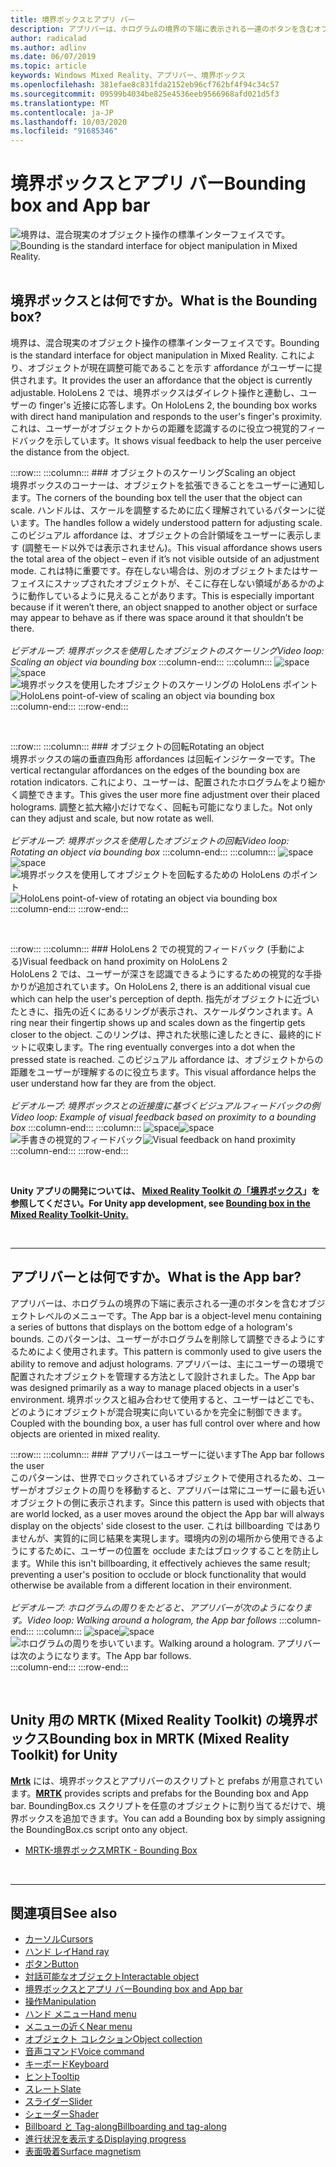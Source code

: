 ```yaml
---
title: 境界ボックスとアプリ バー
description: アプリバーは、ホログラムの境界の下端に表示される一連のボタンを含むオブジェクトレベルのメニューです。
author: radicalad
ms.author: adlinv
ms.date: 06/07/2019
ms.topic: article
keywords: Windows Mixed Reality、アプリバー、境界ボックス
ms.openlocfilehash: 381efae8c831fda2152eb96cf762bf4f94c34c57
ms.sourcegitcommit: 09599b4034be825e4536eeb9566968afd021d5f3
ms.translationtype: MT
ms.contentlocale: ja-JP
ms.lasthandoff: 10/03/2020
ms.locfileid: "91685346"
---
```

# <a name="bounding-box-and-app-bar"></a><span data-ttu-id="1ff98-104">境界ボックスとアプリ バー</span><span class="sxs-lookup"><span data-stu-id="1ff98-104">Bounding box and App bar</span></span>
<span data-ttu-id="1ff98-105">![境界は、混合現実のオブジェクト操作の標準インターフェイスです。](images/UX_Hero_BoundingBox.jpg)</span><span class="sxs-lookup"><span data-stu-id="1ff98-105">![Bounding is the standard interface for object manipulation in Mixed Reality.](images/UX_Hero_BoundingBox.jpg)</span></span><br>
<br>

## <a name="what-is-the-bounding-box"></a><span data-ttu-id="1ff98-106">境界ボックスとは何ですか。</span><span class="sxs-lookup"><span data-stu-id="1ff98-106">What is the Bounding box?</span></span>

<span data-ttu-id="1ff98-107">境界は、混合現実のオブジェクト操作の標準インターフェイスです。</span><span class="sxs-lookup"><span data-stu-id="1ff98-107">Bounding is the standard interface for object manipulation in Mixed Reality.</span></span> <span data-ttu-id="1ff98-108">これにより、オブジェクトが現在調整可能であることを示す affordance がユーザーに提供されます。</span><span class="sxs-lookup"><span data-stu-id="1ff98-108">It provides the user an affordance that the object is currently adjustable.</span></span> <span data-ttu-id="1ff98-109">HoloLens 2 では、境界ボックスはダイレクト操作と連動し、ユーザーの finger's 近接に応答します。</span><span class="sxs-lookup"><span data-stu-id="1ff98-109">On HoloLens 2, the bounding box works with direct hand manipulation and responds to the user's finger's proximity.</span></span> <span data-ttu-id="1ff98-110">これは、ユーザーがオブジェクトからの距離を認識するのに役立つ視覚的フィードバックを示しています。</span><span class="sxs-lookup"><span data-stu-id="1ff98-110">It shows visual feedback to help the user perceive the distance from the object.</span></span>

:::row:::
    :::column:::
        ### <a name="scaling-an-objectbr"></a><span data-ttu-id="1ff98-111">オブジェクトのスケーリング</span><span class="sxs-lookup"><span data-stu-id="1ff98-111">Scaling an object</span></span><br>
        <span data-ttu-id="1ff98-112">境界ボックスのコーナーは、オブジェクトを拡張できることをユーザーに通知します。</span><span class="sxs-lookup"><span data-stu-id="1ff98-112">The corners of the bounding box tell the user that the object can scale.</span></span> <span data-ttu-id="1ff98-113">ハンドルは、スケールを調整するために広く理解されているパターンに従います。</span><span class="sxs-lookup"><span data-stu-id="1ff98-113">The handles follow a widely understood pattern for adjusting scale.</span></span> <span data-ttu-id="1ff98-114">このビジュアル affordance は、オブジェクトの合計領域をユーザーに表示します (調整モード以外では表示されません)。</span><span class="sxs-lookup"><span data-stu-id="1ff98-114">This visual affordance shows users the total area of the object – even if it’s not visible outside of an adjustment mode.</span></span> <span data-ttu-id="1ff98-115">これは特に重要です。存在しない場合は、別のオブジェクトまたはサーフェイスにスナップされたオブジェクトが、そこに存在しない領域があるかのように動作しているように見えることがあります。</span><span class="sxs-lookup"><span data-stu-id="1ff98-115">This is especially important because if it weren’t there, an object snapped to another object or surface may appear to behave as if there was space around it that shouldn’t be there.</span></span><br>
        <br>
        <span data-ttu-id="1ff98-116">*ビデオループ: 境界ボックスを使用したオブジェクトのスケーリング*</span><span class="sxs-lookup"><span data-stu-id="1ff98-116">*Video loop: Scaling an object via bounding box*</span></span>
    :::column-end:::
        :::column:::
        <span data-ttu-id="1ff98-117">![space](images/spacer-20x582.png)</span><span class="sxs-lookup"><span data-stu-id="1ff98-117">![space](images/spacer-20x582.png)</span></span><br>
       <span data-ttu-id="1ff98-118">![境界ボックスを使用したオブジェクトのスケーリングの HoloLens ポイント](images/HoloLens2_BoundingBox.gif)</span><span class="sxs-lookup"><span data-stu-id="1ff98-118">![HoloLens point-of-view of scaling an object via bounding box](images/HoloLens2_BoundingBox.gif)</span></span><br>
    :::column-end:::
:::row-end:::

<br>

:::row:::
    :::column:::
        ### <a name="rotating-an-objectbr"></a><span data-ttu-id="1ff98-119">オブジェクトの回転</span><span class="sxs-lookup"><span data-stu-id="1ff98-119">Rotating an object</span></span><br>
        <span data-ttu-id="1ff98-120">境界ボックスの端の垂直四角形 affordances は回転インジケーターです。</span><span class="sxs-lookup"><span data-stu-id="1ff98-120">The vertical rectangular affordances on the edges of the bounding box are rotation indicators.</span></span> <span data-ttu-id="1ff98-121">これにより、ユーザーは、配置されたホログラムをより細かく調整できます。</span><span class="sxs-lookup"><span data-stu-id="1ff98-121">This gives the user more fine adjustment over their placed holograms.</span></span> <span data-ttu-id="1ff98-122">調整と拡大縮小だけでなく、回転も可能になりました。</span><span class="sxs-lookup"><span data-stu-id="1ff98-122">Not only can they adjust and scale, but now rotate as well.</span></span><br>
        <br>
        <span data-ttu-id="1ff98-123">*ビデオループ: 境界ボックスを使用したオブジェクトの回転*</span><span class="sxs-lookup"><span data-stu-id="1ff98-123">*Video loop: Rotating an object via bounding box*</span></span>
    :::column-end:::
        :::column:::
        <span data-ttu-id="1ff98-124">![space](images/spacer-20x582.png)</span><span class="sxs-lookup"><span data-stu-id="1ff98-124">![space](images/spacer-20x582.png)</span></span><br>
       <span data-ttu-id="1ff98-125">![境界ボックスを使用してオブジェクトを回転するための HoloLens のポイント](images/HoloLens2_BoundingBox_Rotate.gif)</span><span class="sxs-lookup"><span data-stu-id="1ff98-125">![HoloLens point-of-view of rotating an object via bounding box](images/HoloLens2_BoundingBox_Rotate.gif)</span></span><br>
    :::column-end:::
:::row-end:::

<br>

:::row:::
    :::column:::
        ### <a name="visual-feedback-on-hand-proximity-on-hololens-2br"></a><span data-ttu-id="1ff98-126">HoloLens 2 での視覚的フィードバック (手動による)</span><span class="sxs-lookup"><span data-stu-id="1ff98-126">Visual feedback on hand proximity on HoloLens 2</span></span><br>
        <span data-ttu-id="1ff98-127">HoloLens 2 では、ユーザーが深さを認識できるようにするための視覚的な手掛かりが追加されています。</span><span class="sxs-lookup"><span data-stu-id="1ff98-127">On HoloLens 2, there is an additional visual cue which can help the user's perception of depth.</span></span> <span data-ttu-id="1ff98-128">指先がオブジェクトに近づいたときに、指先の近くにあるリングが表示され、スケールダウンされます。</span><span class="sxs-lookup"><span data-stu-id="1ff98-128">A ring near their fingertip shows up and scales down as the fingertip gets closer to the object.</span></span> <span data-ttu-id="1ff98-129">このリングは、押された状態に達したときに、最終的にドットに収束します。</span><span class="sxs-lookup"><span data-stu-id="1ff98-129">The ring eventually converges into a dot when the pressed state is reached.</span></span> <span data-ttu-id="1ff98-130">このビジュアル affordance は、オブジェクトからの距離をユーザーが理解するのに役立ちます。</span><span class="sxs-lookup"><span data-stu-id="1ff98-130">This visual affordance helps the user understand how far they are from the object.</span></span><br>
        <br>
        <span data-ttu-id="1ff98-131">*ビデオループ: 境界ボックスとの近接度に基づくビジュアルフィードバックの例*</span><span class="sxs-lookup"><span data-stu-id="1ff98-131">*Video loop: Example of visual feedback based on proximity to a bounding box*</span></span>
    :::column-end:::
        :::column:::
        <span data-ttu-id="1ff98-132">![space](images/spacer-20x582.png)</span><span class="sxs-lookup"><span data-stu-id="1ff98-132">![space](images/spacer-20x582.png)</span></span><br>
       <span data-ttu-id="1ff98-133">![手書きの視覚的フィードバック](images/HoloLens2_Proximity.gif)</span><span class="sxs-lookup"><span data-stu-id="1ff98-133">![Visual feedback on hand proximity](images/HoloLens2_Proximity.gif)</span></span><br>
    :::column-end:::
:::row-end:::

<br>

<span data-ttu-id="1ff98-134">**Unity アプリの開発については、 [Mixed Reality Toolkit の「境界ボックス](https://microsoft.github.io/MixedRealityToolkit-Unity/Documentation/README_BoundingBox.html)」を参照してください。**</span><span class="sxs-lookup"><span data-stu-id="1ff98-134">**For Unity app development, see [Bounding box in the Mixed Reality Toolkit-Unity.](https://microsoft.github.io/MixedRealityToolkit-Unity/Documentation/README_BoundingBox.html)**</span></span>

<br>

---

## <a name="what-is-the-app-bar"></a><span data-ttu-id="1ff98-135">アプリバーとは何ですか。</span><span class="sxs-lookup"><span data-stu-id="1ff98-135">What is the App bar?</span></span>

<span data-ttu-id="1ff98-136">アプリバーは、ホログラムの境界の下端に表示される一連のボタンを含むオブジェクトレベルのメニューです。</span><span class="sxs-lookup"><span data-stu-id="1ff98-136">The App bar is a object-level menu containing a series of buttons that displays on the bottom edge of a hologram's bounds.</span></span> <span data-ttu-id="1ff98-137">このパターンは、ユーザーがホログラムを削除して調整できるようにするためによく使用されます。</span><span class="sxs-lookup"><span data-stu-id="1ff98-137">This pattern is commonly used to give users the ability to remove and adjust holograms.</span></span> <span data-ttu-id="1ff98-138">アプリバーは、主にユーザーの環境で配置されたオブジェクトを管理する方法として設計されました。</span><span class="sxs-lookup"><span data-stu-id="1ff98-138">The App bar was designed primarily as a way to manage placed objects in a user's environment.</span></span> <span data-ttu-id="1ff98-139">境界ボックスと組み合わせて使用すると、ユーザーはどこでも、どのようにオブジェクトが混合現実に向いているかを完全に制御できます。</span><span class="sxs-lookup"><span data-stu-id="1ff98-139">Coupled with the bounding box, a user has full control over where and how objects are oriented in mixed reality.</span></span>

:::row:::
    :::column:::
        ### <a name="the-app-bar-follows-the-userbr"></a><span data-ttu-id="1ff98-140">アプリバーはユーザーに従います</span><span class="sxs-lookup"><span data-stu-id="1ff98-140">The App bar follows the user</span></span><br>
        <span data-ttu-id="1ff98-141">このパターンは、世界でロックされているオブジェクトで使用されるため、ユーザーがオブジェクトの周りを移動すると、アプリバーは常にユーザーに最も近いオブジェクトの側に表示されます。</span><span class="sxs-lookup"><span data-stu-id="1ff98-141">Since this pattern is used with objects that are world locked, as a user moves around the object the App bar will always display on the objects' side closest to the user.</span></span> <span data-ttu-id="1ff98-142">これは billboarding ではありませんが、実質的に同じ結果を実現します。環境内の別の場所から使用できるようにするために、ユーザーの位置を occlude またはブロックすることを防止します。</span><span class="sxs-lookup"><span data-stu-id="1ff98-142">While this isn't billboarding, it effectively achieves the same result; preventing a user's position to occlude or block functionality that would otherwise be available from a different location in their environment.</span></span> <br>
        <br>
        <span data-ttu-id="1ff98-143">*ビデオループ: ホログラムの周りをたどると、アプリバーが次のようになります。*</span><span class="sxs-lookup"><span data-stu-id="1ff98-143">*Video loop: Walking around a hologram, the App bar follows*</span></span>
    :::column-end:::
        :::column:::
        <span data-ttu-id="1ff98-144">![space](images/spacer-20x582.png)</span><span class="sxs-lookup"><span data-stu-id="1ff98-144">![space](images/spacer-20x582.png)</span></span><br>
       <span data-ttu-id="1ff98-145">![ホログラムの周りを歩いています。</span><span class="sxs-lookup"><span data-stu-id="1ff98-145">![Walking around a hologram.</span></span> <span data-ttu-id="1ff98-146">アプリバーは次のようになります。](images/HoloLens2_AppBarFollowing.gif)</span><span class="sxs-lookup"><span data-stu-id="1ff98-146">The App bar follows.](images/HoloLens2_AppBarFollowing.gif)</span></span><br>
    :::column-end:::
:::row-end:::

<br>


## <a name="bounding-box-in-mrtk-mixed-reality-toolkit-for-unity"></a><span data-ttu-id="1ff98-147">Unity 用の MRTK (Mixed Reality Toolkit) の境界ボックス</span><span class="sxs-lookup"><span data-stu-id="1ff98-147">Bounding box in MRTK (Mixed Reality Toolkit) for Unity</span></span>
<span data-ttu-id="1ff98-148">**[Mrtk](https://github.com/Microsoft/MixedRealityToolkit-Unity)** には、境界ボックスとアプリバーのスクリプトと prefabs が用意されています。</span><span class="sxs-lookup"><span data-stu-id="1ff98-148">**[MRTK](https://github.com/Microsoft/MixedRealityToolkit-Unity)** provides scripts and prefabs for the Bounding box and App bar.</span></span> <span data-ttu-id="1ff98-149">BoundingBox.cs スクリプトを任意のオブジェクトに割り当てるだけで、境界ボックスを追加できます。</span><span class="sxs-lookup"><span data-stu-id="1ff98-149">You can add a Bounding box by simply assigning the BoundingBox.cs script onto any object.</span></span>

* [<span data-ttu-id="1ff98-150">MRTK-境界ボックス</span><span class="sxs-lookup"><span data-stu-id="1ff98-150">MRTK - Bounding Box</span></span>](https://microsoft.github.io/MixedRealityToolkit-Unity/Documentation/README_BoundingBox.html)


<br>

---


## <a name="see-also"></a><span data-ttu-id="1ff98-151">関連項目</span><span class="sxs-lookup"><span data-stu-id="1ff98-151">See also</span></span>

* [<span data-ttu-id="1ff98-152">カーソル</span><span class="sxs-lookup"><span data-stu-id="1ff98-152">Cursors</span></span>](cursors.md)
* [<span data-ttu-id="1ff98-153">ハンド レイ</span><span class="sxs-lookup"><span data-stu-id="1ff98-153">Hand ray</span></span>](point-and-commit.md)
* [<span data-ttu-id="1ff98-154">ボタン</span><span class="sxs-lookup"><span data-stu-id="1ff98-154">Button</span></span>](button.md)
* [<span data-ttu-id="1ff98-155">対話可能なオブジェクト</span><span class="sxs-lookup"><span data-stu-id="1ff98-155">Interactable object</span></span>](interactable-object.md)
* [<span data-ttu-id="1ff98-156">境界ボックスとアプリ バー</span><span class="sxs-lookup"><span data-stu-id="1ff98-156">Bounding box and App bar</span></span>](app-bar-and-bounding-box.md)
* [<span data-ttu-id="1ff98-157">操作</span><span class="sxs-lookup"><span data-stu-id="1ff98-157">Manipulation</span></span>](direct-manipulation.md)
* [<span data-ttu-id="1ff98-158">ハンド メニュー</span><span class="sxs-lookup"><span data-stu-id="1ff98-158">Hand menu</span></span>](hand-menu.md)
* [<span data-ttu-id="1ff98-159">メニューの近く</span><span class="sxs-lookup"><span data-stu-id="1ff98-159">Near menu</span></span>](near-menu.md)
* [<span data-ttu-id="1ff98-160">オブジェクト コレクション</span><span class="sxs-lookup"><span data-stu-id="1ff98-160">Object collection</span></span>](object-collection.md)
* [<span data-ttu-id="1ff98-161">音声コマンド</span><span class="sxs-lookup"><span data-stu-id="1ff98-161">Voice command</span></span>](voice-input.md)
* [<span data-ttu-id="1ff98-162">キーボード</span><span class="sxs-lookup"><span data-stu-id="1ff98-162">Keyboard</span></span>](keyboard.md)
* [<span data-ttu-id="1ff98-163">ヒント</span><span class="sxs-lookup"><span data-stu-id="1ff98-163">Tooltip</span></span>](tooltip.md)
* [<span data-ttu-id="1ff98-164">スレート</span><span class="sxs-lookup"><span data-stu-id="1ff98-164">Slate</span></span>](slate.md)
* [<span data-ttu-id="1ff98-165">スライダー</span><span class="sxs-lookup"><span data-stu-id="1ff98-165">Slider</span></span>](slider.md)
* [<span data-ttu-id="1ff98-166">シェーダー</span><span class="sxs-lookup"><span data-stu-id="1ff98-166">Shader</span></span>](shader.md)
* [<span data-ttu-id="1ff98-167">Billboard と Tag-along</span><span class="sxs-lookup"><span data-stu-id="1ff98-167">Billboarding and tag-along</span></span>](billboarding-and-tag-along.md)
* [<span data-ttu-id="1ff98-168">進行状況を表示する</span><span class="sxs-lookup"><span data-stu-id="1ff98-168">Displaying progress</span></span>](progress.md)
* [<span data-ttu-id="1ff98-169">表面吸着</span><span class="sxs-lookup"><span data-stu-id="1ff98-169">Surface magnetism</span></span>](surface-magnetism.md)
